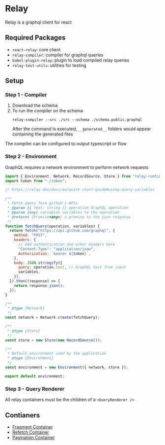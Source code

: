 # Relay

Relay is a graphql client for react

## Required Packages

- `react-relay`: core client
- `relay-compiler`: compiler for graphql queries
- `babel-plugin-relay`: plugin to load compiled relay queries
- `relay-test-utils`: utilities for testing

## Setup

### Step 1 - Compiler

1. Download the schema
2. To run the compiler on the schema
   ```
   relay-compiler --src ./src --schema ./schema.public.graphql
   ```
   After the command is executed, `__generated__` folders would appear
   containing the generated files

The compiler can be configured to output typescript or flow

### Step 2 - Environment

GraphQL requires a network environment to perform network requests

```js
import { Environment, Network, RecordSource, Store } from "relay-runtime";
import token from "./token";

// https://relay.dev/docs/en/quick-start-guide#using-query-variables

/**
 * Fetch query form github's APIs
 * @param {{ text: string }} operation GraphQL operation
 * @param {any} variables variables to the operation
 * @returns {Promise<any>} a promise to the json response
 */
function fetchQuery(operation, variables) {
  return fetch("https://api.github.com/graphql", {
    method: "POST",
    headers: {
      // Add authentication and other headers here
      "Content-Type": "application/json",
      Authorization: `bearer ${token}`,
    },
    body: JSON.stringify({
      query: operation.text, // GraphQL text from input
      variables,
    }),
  }).then((response) => {
    return response.json();
  });
}

/**
 * @type {Network}
 */
const network = Network.create(fetchQuery);

/**
 * @type {Store}
 */
const store = new Store(new RecordSource());

/**
 * Default environment used by the application
 * @type {Environment}
 */
const environment = new Environment({ network, store });

export default environment;
```

### Step 3 - Query Renderer

All relay containers must be the children of a `<QueryRenderer />`

## Contianers

- [Fragment Container](FragmentContainer.md)
- [Refetch Container](RefetchContainer.md)
- [Pagination Container](PaginationContainer.md)
